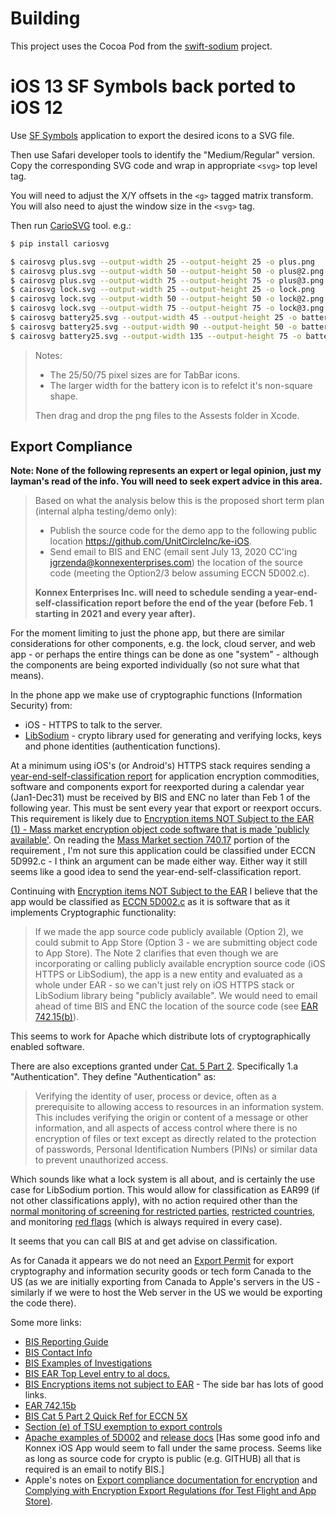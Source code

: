 # Building

This project uses the Cocoa Pod from the [swift-sodium](https://github.com/jedisct1/swift-sodium) project.

# iOS 13 SF Symbols back ported to iOS 12

Use [SF Symbols](https://developer.apple.com/design/human-interface-guidelines/sf-symbols/overview/) application to export the desired icons to a SVG file.

Then use Safari developer tools to identify the "Medium/Regular" version.
Copy the corresponding SVG code and wrap in appropriate `<svg>` top level tag.

You will need to adjust the X/Y offsets in the `<g>` tagged matrix transform.
You will also need to ajust the window size in the `<svg>` tag.

Then run [CarioSVG](https://cairosvg.org) tool.  e.g.:

```bash
$ pip install cariosvg

$ cairosvg plus.svg --output-width 25 --output-height 25 -o plus.png
$ cairosvg plus.svg --output-width 50 --output-height 50 -o plus@2.png
$ cairosvg plus.svg --output-width 75 --output-height 75 -o plus@3.png
$ cairosvg lock.svg --output-width 25 --output-height 25 -o lock.png
$ cairosvg lock.svg --output-width 50 --output-height 50 -o lock@2.png
$ cairosvg lock.svg --output-width 75 --output-height 75 -o lock@3.png
$ cairosvg battery25.svg --output-width 45 --output-height 25 -o battery25.png
$ cairosvg battery25.svg --output-width 90 --output-height 50 -o battery25@2.png
$ cairosvg battery25.svg --output-width 135 --output-height 75 -o battery25@3.png

```

> Notes:
>
> - The 25/50/75 pixel sizes are for TabBar icons.
> - The larger width for the battery icon is to refelct it's non-square shape.
>
> Then drag and drop the png files to the Assests folder in Xcode.

## Export Compliance

__Note: None of the following represents an expert or legal opinion, just my layman's read of the info.  You will need to seek expert advice in this area.__

> Based on what the analysis below this is the proposed short term plan (internal alpha testing/demo only):
>
> * Publish the source code for the demo app to the following public location <https://github.com/UnitCircleInc/ke-iOS>.
> * Send email to BIS and ENC (email sent July 13, 2020 CC'ing <jgrzenda@konnexenterprises.com>) the location of the source code (meeting the Option2/3 below assuming ECCN 5D002.c).
> 
> __Konnex Enterprises Inc. will need to schedule sending a year-end-self-classification report before the end of the year (before Feb. 1 starting in 2021 and every year after).__


For the moment limiting to just the phone app, but there are similar considerations for other components, e.g. the lock, cloud server, and web app - or perhaps the entire things can be done as one "system" - although the components are being exported individually (so not sure what that means).

In the phone app we make use of cryptographic functions (Information Security) from:

* iOS - HTTPS to talk to the server.
* [LibSodium](https://github.com/jedisct1/libsodium) - crypto library used for generating and verifying locks, keys and phone identities (authentication functions).

At a minimum using iOS's (or Android's) HTTPS stack requires sending a [year-end-self-classification report](https://www.bis.doc.gov/index.php/policy-guidance/encryption/4-reports-and-reviews/a-annual-self-classification) for application encryption commodities, software and components export for reexported during a calendar year (Jan1-Dec31) must be received by BIS and ENC no later than Feb 1 of the following year.   This must be sent every year that export or reexport occurs.  This requirement is likely due to [Encryption items NOT Subject to the EAR (1) - Mass market encryption object code software that is made 'publicly available'](https://bis.doc.gov/index.php/policy-guidance/encryption/1-encryption-items-not-subject-to-the-ear).   On reading the [Mass Market section 740.17](https://www.bis.doc.gov/index.php/policy-guidance/encryption/3-license-exception-enc-and-mass-market/a-mass-market) portion of the requirement , I'm not sure this application could be classified under ECCN 5D992.c - I think an argument can be made either way.  Either way it still seems like a good idea to send the year-end-self-classification report.

Continuing with [Encryption items NOT Subject to the EAR](https://bis.doc.gov/index.php/policy-guidance/encryption/1-encryption-items-not-subject-to-the-ear) I believe that the app would be classified as [ECCN 5D002.c](https://bis.doc.gov/index.php/documents/new-encryption/1652-cat-5-part-2-quick-reference-guide/file) as it is software that as it implements Cryptographic functionality:

> If we made the app source code publicly available (Option 2), we could submit to App Store (Option 3 - we are submitting object code to App Store).  The Note 2 clarifies that even though we are incorporating or calling publicly available encryption source code (iOS HTTPS or LibSodium), the app is a new entity and evaluated as a whole under EAR - so we can't just rely on iOS HTTPS stack or LibSodium library being "publicly available".   We would need to email ahead of time BIS and ENC the location of the source code (see [EAR 742.15(b)](https://www.ecfr.gov/cgi-bin/text-idx?SID=00a8f54989eaf101a84eff3db59ac6e9&mc=true&node=se15.2.742_115&rgn=div88)).

This seems to work for Apache which distribute lots of cryptographically enabled software.

There are also exceptions granted under [Cat. 5 Part 2](https://bis.doc.gov/index.php/2-items-in-cat-5-part-2/a-5a002-a-and-5d002-c-1/i-crypto-for-data-confidentiality).  Specifically 1.a "Authentication".   They define "Authentication" as:

> Verifying the identity of user, process or device, often as a prerequisite to allowing access to resources in an information system. This includes verifying the origin or content of a message or other information, and all aspects of access control where there is no encryption of files or text except as directly related to the protection of passwords, Personal Identification Numbers (PINs) or similar data to prevent unauthorized access.

Which sounds like what a lock system is all about, and is certainly the use case for LibSodium portion.  This would allow for classification as EAR99 (if not other classifications apply), with no action required other than the [normal monitoring of screening for restricted parties](https://www.bis.doc.gov/index.php/policy-guidance/lists-of-parties-of-concern), [restricted countries](https://www.bis.doc.gov/index.php/policy-guidance/country-guidance/sanctioned-destinations), and monitoring [red flags](https://www.bis.doc.gov/index.php/enforcement/oee/compliance/23-compliance-a-training/51-red-flag-indicators) (which is always required in every case).

It seems that you can call BIS at and get advise on classification.

As for Canada it appears we do not need an [Export Permit](https://www.international.gc.ca/controls-controles/export-exportation/crypto/Crypto_Intro.aspx?lang=eng) for export cryptography and information security goods or tech form Canada to the US (as we are initially exporting from Canada to Apple's servers in the US - similarly if we were to host the Web server in the US we would be exporting the code there).

Some more links:

* [BIS Reporting Guide](https://bis.doc.gov/index.php/policy-guidance/encryption/4-reports-and-reviews/a-annual-self-classification)
* [BIS Contact Info](https://www.bis.doc.gov/index.php/about-bis/contact-bis)
* [BIS Examples of Investigations](https://www.bis.doc.gov/index.php/documents/enforcement/1005-don-t-let-this-happen-to-you-1/file)
* [BIS EAR Top Level entry to al docs.](https://www.bis.doc.gov/index.php/regulations/export-administration-regulations-ear)
* [BIS Encryptions items not subject to EAR](https://bis.doc.gov/index.php/policy-guidance/encryption/1-encryption-items-not-subject-to-the-ear) - The side bar has lots of good links.
* [EAR 742.15b](https://www.ecfr.gov/cgi-bin/text-idx?SID=03a422b19b284c19380a2a0800174721&mc=true&node=pt15.2.742&rgn=div5#se15.2.742_115)
* [BIS Cat 5 Part 2 Quick Ref for ECCN 5X](https://bis.doc.gov/index.php/documents/new-encryption/1652-cat-5-part-2-quick-reference-guide/file)
* [Section (e) of TSU exemption to export controls](https://www.govinfo.gov/content/pkg/CFR-2006-title15-vol2/xml/CFR-2006-title15-vol2-sec740-13.xml)
* [Apache examples of 5D002](http://www.apache.org/licenses/exports/) and [release docs](http://www.apache.org/dev/crypto.html) [Has some good info and Konnex iOS App would seem to fall under the same process.  Seems like as long as source code for crypto is public (e.g. GITHUB) all that is required is an email to notify BIS.]
* Apple's notes on [Export compliance documentation for encryption](https://help.apple.com/app-store-connect/#/devc3f64248f) and [Complying with Encryption Export Regulations (for Test Flight and App Store)](https://developer.apple.com/documentation/security/complying_with_encryption_export_regulations).




